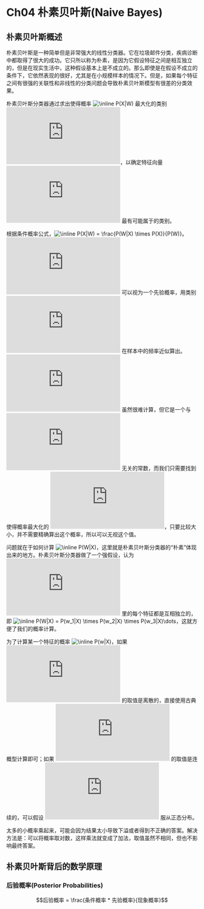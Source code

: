 # Ch04 朴素贝叶斯(Naive Bayes)

## 朴素贝叶斯概述

朴素贝叶斯是一种简单但是非常强大的线性分类器。它在垃圾邮件分类，疾病诊断中都取得了很大的成功。它只所以称为朴素，是因为它假设特征之间是相互独立的，但是在现实生活中，这种假设基本上是不成立的。那么即使是在假设不成立的条件下，它依然表现的很好，尤其是在小规模样本的情况下。但是，如果每个特征之间有很强的关联性和非线性的分类问题会导致朴素贝叶斯模型有很差的分类效果。

朴素贝叶斯分类器通过求出使得概率 ![\\inline P\(X|W\)](http://latex.codecogs.com/png.latex?%5Cinline%20P%28X|W%29) 最大化的类别 ![\\inline X](http://latex.codecogs.com/png.latex?%5Cinline%20X)，以确定特征向量 ![\\inline W = \(w_1, w_2, w_3, \\dots\)](http://latex.codecogs.com/png.latex?%5Cinline%20W%20%3D%20%28w_1%2C%20w_2%2C%20w_3%2C%20%5Cdots%29) 最有可能属于的类别。

根据条件概率公式，![\\inline P\(X|W\) = \\frac{P\(W|X\) \\times P\(X\)}{P\(W\)}](http://latex.codecogs.com/png.latex?%5Cinline%20P%28X|W%29%20%3D%20%5Cfrac{P%28W|X%29%20%5Ctimes%20P%28X%29}{P%28W%29})。![\\inline P\(X\)](http://latex.codecogs.com/png.latex?%5Cinline%20P%28X%29) 可以视为一个先验概率，用类别 ![\\inline X](http://latex.codecogs.com/png.latex?%5Cinline%20X) 在样本中的频率近似算出。![\\inline P\(W\)](http://latex.codecogs.com/png.latex?%5Cinline%20P%28W%29) 虽然很难计算，但它是一个与 ![\\inline X](http://latex.codecogs.com/png.latex?%5Cinline%20X) 无关的常数，而我们只需要找到使得概率最大化的 ![\\inline X](http://latex.codecogs.com/png.latex?%5Cinline%20X)，只要比较大小，并不需要精确算出这个概率，所以可以无视这个值。

问题就在于如何计算 ![\\inline P\(W|X\)](http://latex.codecogs.com/png.latex?%5Cinline%20P%28W|X%29)，这里就是朴素贝叶斯分类器的“朴素”体现出来的地方。朴素贝叶斯分类器做了一个强假设，认为 ![\\inline W](http://latex.codecogs.com/png.latex?%5Cinline%20W) 里的每个特征都是互相独立的，即 ![\\inline P\(W|X\) = P\(w_1|X\) \\times P\(w_2|X\) \\times P\(w_3|X\)\\dots](http://latex.codecogs.com/png.latex?%5Cinline%20P%28W|X%29%20%3D%20P%28w_1|X%29%20%5Ctimes%20P%28w_2|X%29%20%5Ctimes%20P%28w_3|X%29%5Cdots)，这就方便了我们的概率计算。

为了计算某一个特征的概率 ![\\inline P\(w|X\)](http://latex.codecogs.com/png.latex?%5Cinline%20P%28w|X%29)，如果 ![\\inline w](http://latex.codecogs.com/png.latex?%5Cinline%20w) 的取值是离散的，直接使用古典概型计算即可；如果 ![\\inline w](http://latex.codecogs.com/png.latex?%5Cinline%20w) 的取值是连续的，可以假设 ![\\inline w](http://latex.codecogs.com/png.latex?%5Cinline%20w) 服从正态分布。

太多的小概率乘起来，可能会因为结果太小导致下溢或者得到不正确的答案。解决方法是：可以将概率取对数，这样乘法就变成了加法，取值虽然不相同，但也不影响最终答案。

## 朴素贝叶斯背后的数学原理

### 后验概率(Posterior Probabilities)
$$后验概率 = \frac{条件概率 * 先验概率}{现象概率}$$
